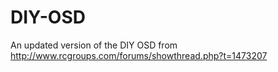 DIY-OSD
=======

An updated version of the DIY OSD from http://www.rcgroups.com/forums/showthread.php?t=1473207
